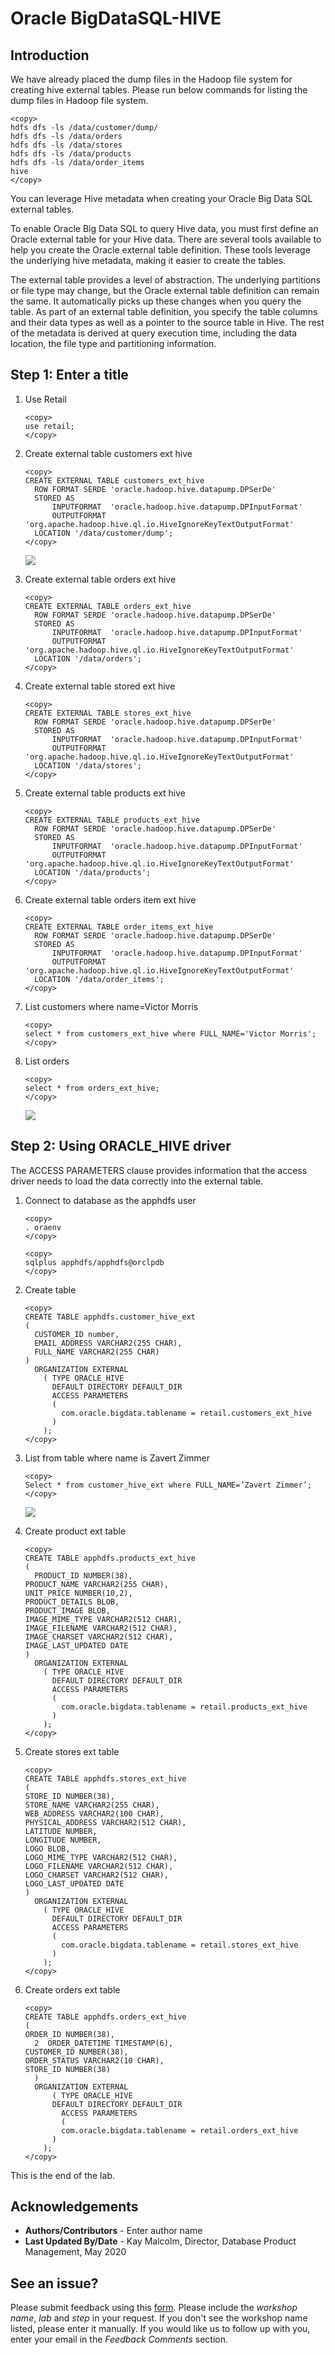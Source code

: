 # Oracle BigDataSQL-HIVE

## Introduction

We have already placed the dump files in the Hadoop file system for creating hive external tables. Please run below commands for listing the dump files in Hadoop file system.
````
<copy>
hdfs dfs -ls /data/customer/dump/
hdfs dfs -ls /data/orders
hdfs dfs -ls /data/stores
hdfs dfs -ls /data/products
hdfs dfs -ls /data/order_items
hive
</copy>
````
You can leverage Hive metadata when creating your Oracle Big Data SQL external tables.

To enable Oracle Big Data SQL to query Hive data, you must first define an Oracle external table for your Hive data. There are several tools available to help you create the Oracle external table definition. These tools leverage the underlying hive metadata, making it easier to create the tables.

The external table provides a level of abstraction. The underlying partitions or file type may change, but the Oracle external table definition can remain the same. It automatically picks up these changes when you query the table.
As part of an external table definition, you specify the table columns and their data types as well as a pointer to the source table in Hive. The rest of the metadata is derived at query execution time, including the data location, the file type and partitioning information.

## **Step 1:** Enter a title

1. Use Retail 
   
    ````
    <copy>
    use retail;
    </copy>
    ````
2. Create external table customers ext hive 
    ````
    <copy>
    CREATE EXTERNAL TABLE customers_ext_hive
      ROW FORMAT SERDE 'oracle.hadoop.hive.datapump.DPSerDe'
      STORED AS
          INPUTFORMAT  'oracle.hadoop.hive.datapump.DPInputFormat'
          OUTPUTFORMAT 'org.apache.hadoop.hive.ql.io.HiveIgnoreKeyTextOutputFormat'
      LOCATION '/data/customer/dump';
    </copy>
    ````
    ![](./images/IMG1.PNG " ")

3. Create external table orders ext hive
   
    ````
    <copy>
    CREATE EXTERNAL TABLE orders_ext_hive
      ROW FORMAT SERDE 'oracle.hadoop.hive.datapump.DPSerDe'
      STORED AS
          INPUTFORMAT  'oracle.hadoop.hive.datapump.DPInputFormat'
          OUTPUTFORMAT 'org.apache.hadoop.hive.ql.io.HiveIgnoreKeyTextOutputFormat'
      LOCATION '/data/orders';
    </copy>
    ````
4. Create external table stored ext hive
   
    ````
    <copy>
    CREATE EXTERNAL TABLE stores_ext_hive
      ROW FORMAT SERDE 'oracle.hadoop.hive.datapump.DPSerDe'
      STORED AS
          INPUTFORMAT  'oracle.hadoop.hive.datapump.DPInputFormat'
          OUTPUTFORMAT 'org.apache.hadoop.hive.ql.io.HiveIgnoreKeyTextOutputFormat'
      LOCATION '/data/stores';
    </copy>
    ````
5. Create external table products ext hive
   
    ````
    <copy>
    CREATE EXTERNAL TABLE products_ext_hive
      ROW FORMAT SERDE 'oracle.hadoop.hive.datapump.DPSerDe'
      STORED AS
          INPUTFORMAT  'oracle.hadoop.hive.datapump.DPInputFormat'
          OUTPUTFORMAT 'org.apache.hadoop.hive.ql.io.HiveIgnoreKeyTextOutputFormat'
      LOCATION '/data/products';
    </copy>
    ````

6. Create external table orders item ext hive
   
    ````
    <copy>
    CREATE EXTERNAL TABLE order_items_ext_hive
      ROW FORMAT SERDE 'oracle.hadoop.hive.datapump.DPSerDe'
      STORED AS
          INPUTFORMAT  'oracle.hadoop.hive.datapump.DPInputFormat'
          OUTPUTFORMAT 'org.apache.hadoop.hive.ql.io.HiveIgnoreKeyTextOutputFormat'
      LOCATION '/data/order_items';
    </copy>
    ````
7. List customers where name=Victor Morris
   
    ````
    <copy>
    select * from customers_ext_hive where FULL_NAME='Victor Morris';
    </copy>
    ````
8. List orders
   
    ````
    <copy>
    select * from orders_ext_hive;
    </copy>
    ````
    ![](./images/IMG2.PNG " ")


## **Step 2:** Using ORACLE_HIVE driver

The ACCESS PARAMETERS clause provides information that the access driver needs to load the data correctly into the external table.

1. Connect to database as the apphdfs user
   
    ````
    <copy>
    . oraenv
    </copy>
    ````
    ````
    <copy>
    sqlplus apphdfs/apphdfs@orclpdb
    </copy>
    ````
2. Create table 
   
    ````
    <copy>
    CREATE TABLE apphdfs.customer_hive_ext 
    (
      CUSTOMER_ID number,
      EMAIL_ADDRESS VARCHAR2(255 CHAR),
      FULL_NAME VARCHAR2(255 CHAR)
    )  
      ORGANIZATION EXTERNAL 
        ( TYPE ORACLE_HIVE
          DEFAULT DIRECTORY DEFAULT_DIR
          ACCESS PARAMETERS
          (     
            com.oracle.bigdata.tablename = retail.customers_ext_hive
          )
        );
    </copy>
    ````
3. List from table where name is Zavert Zimmer 
   
    ````
    <copy>
    Select * from customer_hive_ext where FULL_NAME=’Zavert Zimmer’;
    </copy>
    ````
    ![](./images/IMG3.PNG " ")

4. Create product ext table 
   
    ````
    <copy>
    CREATE TABLE apphdfs.products_ext_hive
    (
      PRODUCT_ID NUMBER(38),
    PRODUCT_NAME VARCHAR2(255 CHAR),
    UNIT_PRICE NUMBER(10,2),
    PRODUCT_DETAILS BLOB,
    PRODUCT_IMAGE BLOB,
    IMAGE_MIME_TYPE VARCHAR2(512 CHAR),
    IMAGE_FILENAME VARCHAR2(512 CHAR),
    IMAGE_CHARSET VARCHAR2(512 CHAR),
    IMAGE_LAST_UPDATED DATE
    )
      ORGANIZATION EXTERNAL
        ( TYPE ORACLE_HIVE
          DEFAULT DIRECTORY DEFAULT_DIR
          ACCESS PARAMETERS
          (
            com.oracle.bigdata.tablename = retail.products_ext_hive
          )
        );
    </copy>
    ````
5. Create stores ext table 
   
    ````
    <copy>
    CREATE TABLE apphdfs.stores_ext_hive
    (
    STORE_ID NUMBER(38),
    STORE_NAME VARCHAR2(255 CHAR),
    WEB_ADDRESS VARCHAR2(100 CHAR),
    PHYSICAL_ADDRESS VARCHAR2(512 CHAR),
    LATITUDE NUMBER,
    LONGITUDE NUMBER,
    LOGO BLOB,
    LOGO_MIME_TYPE VARCHAR2(512 CHAR),
    LOGO_FILENAME VARCHAR2(512 CHAR),
    LOGO_CHARSET VARCHAR2(512 CHAR),
    LOGO_LAST_UPDATED DATE
    )
      ORGANIZATION EXTERNAL
        ( TYPE ORACLE_HIVE
          DEFAULT DIRECTORY DEFAULT_DIR
          ACCESS PARAMETERS
          (
            com.oracle.bigdata.tablename = retail.stores_ext_hive
          )
        );
    </copy>
    ````
6. Create orders ext table 
   
    ````
    <copy>
    CREATE TABLE apphdfs.orders_ext_hive
    (
    ORDER_ID NUMBER(38),
      2  ORDER_DATETIME TIMESTAMP(6),
    CUSTOMER_ID NUMBER(38),
    ORDER_STATUS VARCHAR2(10 CHAR),
    STORE_ID NUMBER(38)
      )
      ORGANIZATION EXTERNAL
          ( TYPE ORACLE_HIVE
          DEFAULT DIRECTORY DEFAULT_DIR
            ACCESS PARAMETERS
            (
            com.oracle.bigdata.tablename = retail.orders_ext_hive
          )
        );
    </copy>
    ````

This is the end of the lab.

## Acknowledgements

- **Authors/Contributors** - Enter author  name
- **Last Updated By/Date** - Kay Malcolm, Director, Database Product Management, May 2020

## See an issue?
Please submit feedback using this [form](https://apexapps.oracle.com/pls/apex/f?p=133:1:::::P1_FEEDBACK:1). Please include the *workshop name*, *lab* and *step* in your request.  If you don't see the workshop name listed, please enter it manually. If you would like us to follow up with you, enter your email in the *Feedback Comments* section.
